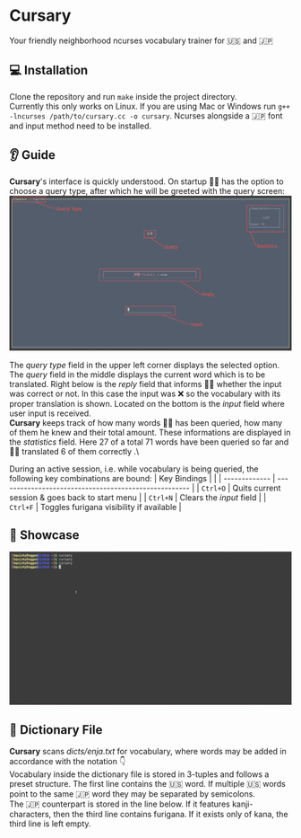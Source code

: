 # Cursary
Your friendly neighborhood ncurses vocabulary trainer for :us: and :jp:

## :computer: Installation
Clone the repository and run `make` inside the project directory.\
Currently this only works on Linux. If you are using Mac or Windows run `g++ -lncurses /path/to/cursary.cc -o cursary`. 
Ncurses alongside a :jp: font and input method need to be installed.

## :ear: Guide
__Cursary__'s interface is quickly understood. On startup :curly_haired_man: has the option to choose a query type,
after which he will be greeted with the query screen:
![options_menu](demo/components.jpg "Components")

The *query type* field in the upper left corner displays the selected option. The *query* field in the middle displays the current word which is to be translated.
Right below is the *reply* field that informs :curly_haired_man: whether the input was correct or not. In this case the input was :x: so the vocabulary with its proper
translation is shown.
Located on the bottom is the *input* field where user input is received.\
__Cursary__ keeps track of how many words :curly_haired_man: has been queried, how many of them he knew and their total amount.
These informations are displayed in the *statistics* field. Here 27 of a total 71 words have been queried so far and :curly_haired_man: translated 6 of them correctly .\

During an active session, i.e. while vocabulary is being queried, the following key combinations are bound: 
| Key Bindings 	| 							|
| ------------- | -----------------------------------------------------	|
| `Ctrl+O` 	| Quits current session & goes back to start menu 	| 
| `Ctrl+N` 	| Clears the *input* field 				|
| `Ctrl+F` 	| Toggles furigana visibility if available  		|

## :eyes: Showcase
![Cursary](demo/cursary.gif)

## :file_folder: Dictionary File
__Cursary__ scans _dicts/enja.txt_ for vocabulary, where words may be added in accordance with the notation :point_down:\
Vocabulary inside the dictionary file is stored in 3-tuples and follows a preset structure.
The first line contains the :us: word. If multiple :us: words point to the same :jp: word they may be separated by semicolons.\
The :jp: counterpart is stored in the line below. If it features kanji-characters, then the third line contains furigana.
If it exists only of kana, the third line is left empty.
